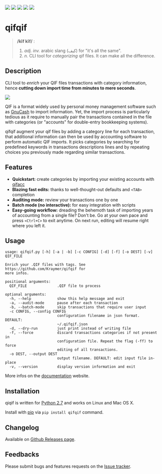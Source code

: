 [![][travis]](https://travis-ci.org/Kraymer/qifqif)
[![][coveralls]](https://coveralls.io/r/Kraymer/qifqif)
[![][pypi]](https://pypi.python.org/pypi/qifqif)
[![][rtfd]](http://qifqif.readthedocs.org/en/latest/?badge=latest)
[![][atom]](https://github.com/Kraymer/qifqif/releases.atom)

[travis]: https://travis-ci.org/Kraymer/qifqif.svg?branch=master
[coveralls]: https://coveralls.io/repos/Kraymer/qifqif/badge.svg
[pypi]: http://img.shields.io/pypi/v/qifqif.svg
[rtfd]: https://readthedocs.org/projects/qifqif/badge/?version=latest
[atom]: https://img.shields.io/badge/releases-atom-orange.svg

qifqif
======

> **/kĭf kĭf/** :
>   1.  *adj. inv.* arabic slang (كيف) for "it's all the same".
>   2.  *n.* CLI tool for *categorizing* qif files. It can make all the difference.


Description
-----------

CLI tool to *enrich* your QIF files transactions with category
information, hence **cutting down import time from minutes to mere
seconds**.

![](https://raw.githubusercontent.com/Kraymer/qifqif/master/docs/_static/qifqif_demo.gif)

QIF is a format widely used by personal money management software such
as [GnuCash](http://www.gnucash.org/) to import information. Yet, the
import process is particularly tedious as it require to manually pair
the transactions contained in the file with categories (or "accounts"
for double-entry bookkeeping systems).

qifqif augment your qif files by adding a category line for each
transaction, that additional information can then be used by accounting
software to perform automatic QIF imports. It picks categories by
searching for predefined keywords in transactions descriptions lines and
by repeating choices you previously made regarding similar transactions.


Features
--------

- **Quickstart:** create categories by importing your existing accounts with
  [qifacc](https://github.com/Kraymer/qifqif/wiki/qifacc)
- **Blazing fast edits:** thanks to well-thought-out defaults and
  `<TAB>` completion
- **Auditing mode:** review your transactions one by one
- **Batch mode (no interactive):** for easy integration with scripts
- **Easy-going workflow:** dreading the behemoth task of importing
  years of accounting from a single file? Don't be. Go at your own
  pace and press `<Ctrl+C>` to exit anytime. On next run, editing will
  resume right where you left it.

Usage
-----

    usage: qifqif.py [-h] [-a | -b] [-c CONFIG] [-d] [-f] [-o DEST] [-v] QIF_FILE

    Enrich your .QIF files with tags. See https://github.com/Kraymer/qifqif for
    more infos.

    positional arguments:
      QIF_FILE              .QIF file to process

    optional arguments:
      -h, --help            show this help message and exit
      -a, --audit-mode      pause after each transaction
      -b, --batch-mode      skip transactions that require user input
      -c CONFIG, --config CONFIG
                            configuration filename in json format. DEFAULT:
                            ~/.qifqif.json
      -d, --dry-run         just print instead of writing file
      -f, --force           discard transactions categories if not present in
                            configuration file. Repeat the flag (-ff) to force
                            editing of all transactions.
      -o DEST, --output DEST
                            output filename. DEFAULT: edit input file in-place
      -v, --version         display version information and exit

More infos on the [documentation](http://qifqif.rtfd.org) website.

Installation
------------

qiqif is written for [Python 2.7](ttps://www.python.org/downloads/) and
works on Linux and Mac OS X.

Install with [pip](https://pip.pypa.io/en/stable/) via
`pip install qifqif` command.

Changelog
---------

Available on [Github Releases
page](https://github.com/Kraymer/qifqif/releases).

Feedbacks
---------

Please submit bugs and features requests on the [Issue
tracker](https://github.com/Kraymer/qifqif/issues).
